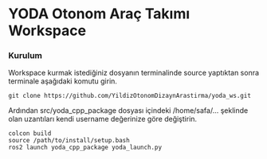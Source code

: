 # YODA Otonom Araç Takımı Workspace

### Kurulum

Workspace kurmak istediğiniz dosyanın terminalinde source yaptıktan sonra terminale aşağıdaki komutu girin.

``` git clone https://github.com/YildizOtonomDizaynArastirma/yoda_ws.git ```

Ardından src/yoda_cpp_package dosyası içindeki /home/safa/... şeklinde olan uzantıları kendi username değerinize göre değiştirin.

```
colcon build 
source /path/to/install/setup.bash 
ros2 launch yoda_cpp_package yoda_launch.py
```



